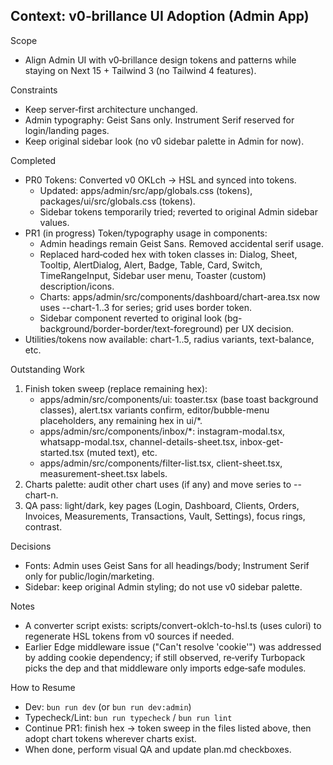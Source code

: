 ## Context: v0‑brillance UI Adoption (Admin App)

Scope
- Align Admin UI with v0‑brillance design tokens and patterns while staying on Next 15 + Tailwind 3 (no Tailwind 4 features).

Constraints
- Keep server‑first architecture unchanged.
- Admin typography: Geist Sans only. Instrument Serif reserved for login/landing pages.
- Keep original sidebar look (no v0 sidebar palette in Admin for now).

Completed
- PR0 Tokens: Converted v0 OKLch → HSL and synced into tokens.
  - Updated: apps/admin/src/app/globals.css (tokens), packages/ui/src/globals.css (tokens).
  - Sidebar tokens temporarily tried; reverted to original Admin sidebar values.
- PR1 (in progress) Token/typography usage in components:
  - Admin headings remain Geist Sans. Removed accidental serif usage.
  - Replaced hard‑coded hex with token classes in: Dialog, Sheet, Tooltip, AlertDialog, Alert, Badge, Table, Card, Switch, TimeRangeInput, Sidebar user menu, Toaster (custom) description/icons.
  - Charts: apps/admin/src/components/dashboard/chart-area.tsx now uses --chart-1..3 for series; grid uses border token.
  - Sidebar component reverted to original look (bg-background/border-border/text-foreground) per UX decision.
- Utilities/tokens now available: chart-1..5, radius variants, text-balance, etc.

Outstanding Work
1) Finish token sweep (replace remaining hex):
   - apps/admin/src/components/ui: toaster.tsx (base toast background classes), alert.tsx variants confirm, editor/bubble-menu placeholders, any remaining hex in ui/*.
   - apps/admin/src/components/inbox/*: instagram-modal.tsx, whatsapp-modal.tsx, channel-details-sheet.tsx, inbox-get-started.tsx (muted text), etc.
   - apps/admin/src/components/filter-list.tsx, client-sheet.tsx, measurement-sheet.tsx labels.
2) Charts palette: audit other chart uses (if any) and move series to --chart-n.
3) QA pass: light/dark, key pages (Login, Dashboard, Clients, Orders, Invoices, Measurements, Transactions, Vault, Settings), focus rings, contrast.

Decisions
- Fonts: Admin uses Geist Sans for all headings/body; Instrument Serif only for public/login/marketing.
- Sidebar: keep original Admin styling; do not use v0 sidebar palette.

Notes
- A converter script exists: scripts/convert-oklch-to-hsl.ts (uses culori) to regenerate HSL tokens from v0 sources if needed.
- Earlier Edge middleware issue ("Can't resolve 'cookie'") was addressed by adding cookie dependency; if still observed, re‑verify Turbopack picks the dep and that middleware only imports edge‑safe modules.

How to Resume
- Dev: `bun run dev` (or `bun run dev:admin`)
- Typecheck/Lint: `bun run typecheck` / `bun run lint`
- Continue PR1: finish hex → token sweep in the files listed above, then adopt chart tokens wherever charts exist.
- When done, perform visual QA and update plan.md checkboxes.
